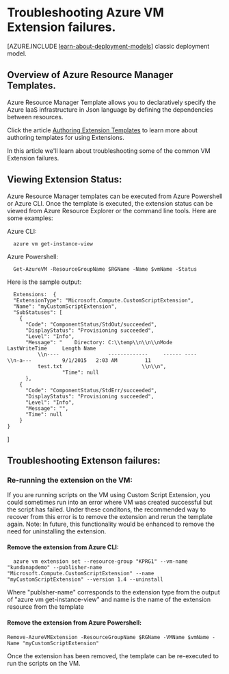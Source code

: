 <properties
   pageTitle="Troubleshooting Azure VM extensions failures | Microsoft Azure"
   description="Learn about troubleshooting Azure VM extension failures"
   services="virtual-machines"
   documentationCenter=""
   authors="kundanap"
   manager="timlt"
   editor=""
   tags="top-support-issue,azure-resource-manager"/>

<tags
   ms.service="virtual-machines"
   ms.devlang="na"
   ms.topic="article"
   ms.tgt_pltfrm="na"
   ms.workload="infrastructure-services"
   ms.date="09/01/2015"
   ms.author="kundanap"/>

# Troubleshooting Azure VM Extension failures.

[AZURE.INCLUDE [learn-about-deployment-models](../../includes/learn-about-deployment-models-rm-include.md)] classic deployment model.


## Overview of Azure Resource Manager Templates.

Azure Resource Manager Template allows you to declaratively specify the Azure IaaS infrastructure in Json language by defining the dependencies between resources.


Click the article  [Authoring Extension Templates](virtual-machines-extensions-authoring-templates.md) to learn more about authoring templates for using Extensions.

In this article we'll learn about troubleshooting some of the common VM Extension failures.

## Viewing Extension Status:
Azure Resource Manager templates can be executed from Azure Powershell or Azure CLI. Once the template is executed, the extension status can be viewed from Azure Resource Explorer or the command line tools.
Here are some examples:

Azure CLI:

      azure vm get-instance-view

Azure Powershell:

      Get-AzureVM -ResourceGroupName $RGName -Name $vmName -Status

Here is the sample output:

      Extensions:  {
      "ExtensionType": "Microsoft.Compute.CustomScriptExtension",
      "Name": "myCustomScriptExtension",
      "SubStatuses": [
        {
          "Code": "ComponentStatus/StdOut/succeeded",
          "DisplayStatus": "Provisioning succeeded",
          "Level": "Info",
          "Message": "    Directory: C:\\temp\\n\\n\\nMode                LastWriteTime     Length Name
              \\n----                -------------     ------ ----                              \\n-a---          9/1/2015   2:03 AM         11
              test.txt                          \\n\\n",
                      "Time": null
          },
        {
          "Code": "ComponentStatus/StdErr/succeeded",
          "DisplayStatus": "Provisioning succeeded",
          "Level": "Info",
          "Message": "",
          "Time": null
        }
    }
  ]

## Troubleshooting Extenson failures:

### Re-running the extension on the VM:

If you are running scripts on the VM using Custom Script Extension, you could sometimes run into an error where VM was created successful but the script has failed. Under these conditons, the recommended way to recover from this error is to remove the extension and rerun the template again.
Note: In future, this functionality would be enhanced to remove the need for uninstalling the extension.

#### Remove the extension from Azure CLI:

      azure vm extension set --resource-group "KPRG1" --vm-name "kundanapdemo" --publisher-name "Microsoft.Compute.CustomScriptExtension" --name "myCustomScriptExtension" --version 1.4 --uninstall

Where "publsher-name" corresponds to the extension type from the output of "azure vm get-instance-view"
and name is the name of the extension resource from the template

#### Remove the extension from Azure Powershell:

    Remove-AzureVMExtension -ResourceGroupName $RGName -VMName $vmName -Name "myCustomScriptExtension"

Once the extension has been removed, the template can be re-executed to run the scripts on the VM.

